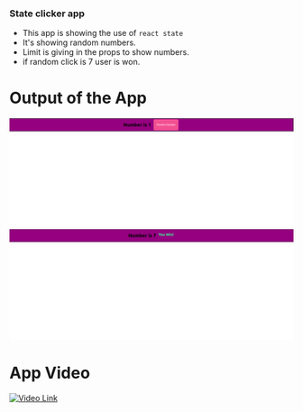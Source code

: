 ### State clicker app
- This app is showing the use of ```react state```
- It's showing random numbers.
- Limit is giving in the props to show numbers.
- if random click is 7 user is won.

# Output of the App
![](clicker1.png)
![](clicker2.png)

# App Video
[![Video Link](https://encrypted-tbn0.gstatic.com/images?q=tbn:ANd9GcSCzE9UZ8_tk9saVZNuf9mL6BurccA8TQOO3-WAgNaWMHKcvMbz)](./clicker.webm)
